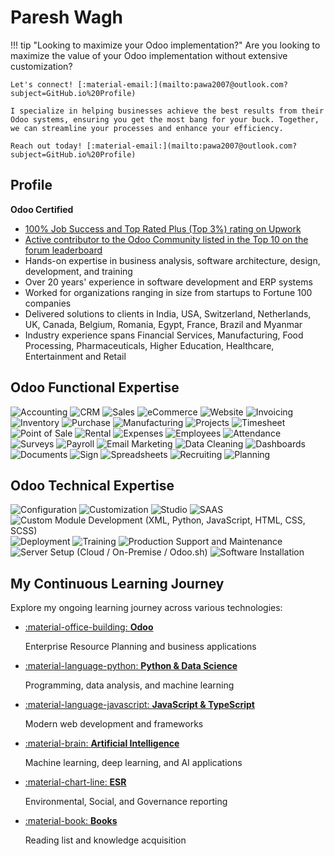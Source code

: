 # Paresh Wagh

!!! tip "Looking to maximize your Odoo implementation?"
    Are you looking to maximize the value of your Odoo implementation without extensive customization?
    
    Let's connect! [:material-email:](mailto:pawa2007@outlook.com?subject=GitHub.io%20Profile)
    
    I specialize in helping businesses achieve the best results from their Odoo systems, ensuring you get the most bang for your buck. Together, we can streamline your processes and enhance your efficiency.
    
    Reach out today! [:material-email:](mailto:pawa2007@outlook.com?subject=GitHub.io%20Profile)

## Profile

**Odoo Certified**

- [100% Job Success and Top Rated Plus (Top 3%) rating on Upwork](https://www.upwork.com/freelancers/~012317d22ee7e46a87)
- [Active contributor to the Odoo Community listed in the Top 10 on the forum leaderboard](https://www.odoo.com/profile/users)
- Hands-on expertise in business analysis, software architecture, design, development, and training
- Over 20 years' experience in software development and ERP systems
- Worked for organizations ranging in size from startups to Fortune 100 companies
- Delivered solutions to clients in India, USA, Switzerland, Netherlands, UK, Canada, Belgium, Romania, Egypt, France, Brazil and Myanmar
- Industry experience spans Financial Services, Manufacturing, Food Processing, Pharmaceuticals, Higher Education, Healthcare, Entertainment and Retail

## Odoo Functional Expertise
![Accounting](https://badgen.net/static/Odoo/Accounting/purple?scale=1.25)
![CRM](https://badgen.net/static/Odoo/CRM/purple?scale=1.25)
![Sales](https://badgen.net/static/Odoo/Sales/purple?scale=1.25)
![eCommerce](https://badgen.net/static/Odoo/eCommerce/purple?scale=1.25)
![Website](https://badgen.net/static/Odoo/Website/purple?scale=1.25)
![Invoicing](https://badgen.net/static/Odoo/Invoicing/purple?scale=1.25)
![Inventory](https://badgen.net/static/Odoo/Inventory/purple?scale=1.25)
![Purchase](https://badgen.net/static/Odoo/Purchase/purple?scale=1.25)
![Manufacturing](https://badgen.net/static/Odoo/Manufacturing/purple?scale=1.25)
![Projects](https://badgen.net/static/Odoo/Projects/purple?scale=1.25)
![Timesheet](https://badgen.net/static/Odoo/Timesheet/purple?scale=1.25)
![Point of Sale](https://badgen.net/static/Odoo/Point%20of%20Sale/purple?scale=1.25)
![Rental](https://badgen.net/static/Odoo/Rental/purple?scale=1.25)
![Expenses](https://badgen.net/static/Odoo/Expenses/purple?scale=1.25)
![Employees](https://badgen.net/static/Odoo/Employees/purple?scale=1.25)
![Attendance](https://badgen.net/static/Odoo/Attendance/purple?scale=1.25)
![Surveys](https://badgen.net/static/Odoo/Surveys/purple?scale=1.25)
![Payroll](https://badgen.net/static/Odoo/Payroll/purple?scale=1.25)
![Email Marketing](https://badgen.net/static/Odoo/Email%20Marketing/purple?scale=1.25)
![Data Cleaning](https://badgen.net/static/Odoo/Data%20Cleaning/purple?scale=1.25)
![Dashboards](https://badgen.net/static/Odoo/Dashboards/purple?scale=1.25)
![Documents](https://badgen.net/static/Odoo/Documents/purple?scale=1.25)
![Sign](https://badgen.net/static/Odoo/Sign/purple?scale=1.25)
![Spreadsheets](https://badgen.net/static/Odoo/Spreadsheets/purple?scale=1.25)
![Recruiting](https://badgen.net/static/Odoo/Recruiting/purple?scale=1.25)
![Planning](https://badgen.net/static/Odoo/Planning/purple?scale=1.25)

## Odoo Technical Expertise
![Configuration](https://badgen.net/static/Odoo/Configuration/grey?scale=1.25)
![Customization](https://badgen.net/static/Odoo/Customization/grey?scale=1.25)
![Studio](https://badgen.net/static/Odoo/Studio/grey?scale=1.25)
![SAAS](https://badgen.net/static/Odoo/Online/grey?scale=1.25)
![Custom Module Development (XML, Python, JavaScript, HTML, CSS, SCSS)](https://badgen.net/static/Odoo/Development%20(XML,%20Python,%20JavaScript,%20HTML,%20CSS,%20SCSS)/grey?scale=1.25)
![Deployment](https://badgen.net/static/Odoo/Deployment/grey?scale=1.25)
![Training](https://badgen.net/static/Odoo/Training/grey?scale=1.25)
![Production Support and Maintenance](https://badgen.net/static/Odoo/Production%20Support%20and%20Maintenance/grey?scale=1.25)
![Server Setup (Cloud / On-Premise / Odoo.sh)](https://badgen.net/static/Odoo/Server%20Setup%20(Cloud%20%2F%20On-Premise%20%2F%20Odoo.sh)/grey?scale=1.25)
![Software Installation](https://badgen.net/static/Odoo/Software%20Installation/grey?scale=1.25)

## My Continuous Learning Journey

Explore my ongoing learning journey across various technologies:

<div class="grid cards" markdown>

- [:material-office-building: **Odoo**](odoo.md)
  
    Enterprise Resource Planning and business applications

- [:material-language-python: **Python & Data Science**](python.md)
  
    Programming, data analysis, and machine learning

- [:material-language-javascript: **JavaScript & TypeScript**](javascript.md)
  
    Modern web development and frameworks

- [:material-brain: **Artificial Intelligence**](ai.md)
  
    Machine learning, deep learning, and AI applications

- [:material-chart-line: **ESR**](ESR.md)
  
    Environmental, Social, and Governance reporting

- [:material-book: **Books**](books.md)
  
    Reading list and knowledge acquisition

</div>
